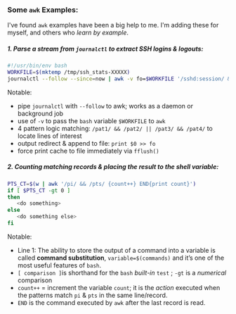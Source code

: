 ### Some `awk` Examples:

I've found  `awk` examples have been a big help to me. I'm adding these for myself, and others who *learn by example*. 

##### 1. Parse a stream from `journalctl` to extract SSH logins & logouts:

```bash
#!/usr/bin/env bash
WORKFILE=$(mktemp /tmp/ssh_stats-XXXXX)
journalctl --follow --since=now | awk -v fo=$WORKFILE '/sshd:session/ && /opened/ || /sshd:session/ && /closed/ {print $0 >> fo; fflush(); }'
```

   Notable: 

* pipe `journalctl` with `--follow`  to awk; works as a daemon or background job
* use of `-v` to pass the `bash` variable `$WORKFILE` to `awk`
* 4 pattern logic matching: `/pat1/ && /pat2/ || /pat3/ && /pat4/` to locate lines of interest 
* output redirect & append to file: `print $0 >> fo`
* force print cache to file immediately via `fflush()` 

##### 2. Counting matching records & placing the result to the shell variable:

```bash
PTS_CT=$(w | awk '/pi/ && /pts/ {count++} END{print count}')
if [ $PTS_CT -gt 0 ]
then
   <do something>
else
   <do something else>
fi
```

   Notable: 

* Line 1: The ability to store the output of a command into a variable is called **command substitution**, `variable=$(commands)` and it’s one of the most useful features of `bash`. 
* `[ comparison ]`is shorthand for the `bash` *built-in* `test` ; `-gt` is a *numerical* comparison 
* `count++` = increment the variable `count`; it is the *action* executed when the patterns match `pi` & `pts` in the same line/record.
* `END` is the command executed by `awk` after the last record is read.
